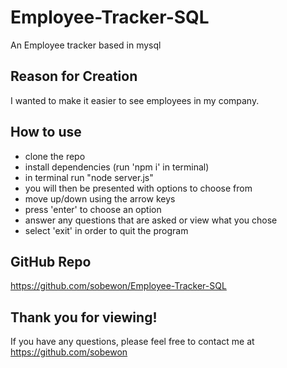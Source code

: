 # Employee-Tracker-SQL
An Employee tracker based in mysql

## Reason for Creation

I wanted to make it easier to see employees in my company.

## How to use
- clone the repo
- install dependencies (run 'npm i' in terminal)
- in terminal run "node server.js"
- you will then be presented with options to choose from
- move up/down using the arrow keys
- press 'enter' to choose an option
- answer any questions that are asked or view what you chose
- select 'exit' in order to quit the program

## GitHub Repo

https://github.com/sobewon/Employee-Tracker-SQL

## Thank you for viewing!

If you have any questions, please feel free to contact me at https://github.com/sobewon

